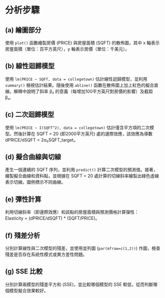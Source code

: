 # 分析步驟

## (a) 繪圖部分
使用 `plot()` 函數繪製房價 (PRICE) 與房屋面積 (SQFT) 的散佈圖，其中 x 軸表示房屋面積（單位：百平方英尺），y 軸表示房價（單位：千美元）。

## (b) 線性迴歸模型
使用 `lm(PRICE ~ SQFT, data = collegetown)` 估計線性迴歸模型，並利用 `summary()` 檢視估計結果。隨後使用 `abline()` 函數在散佈圖上加上紅色的擬合直線。解釋中說明了斜率 β₂ 的意義（每增加100平方英尺對房價的影響）及截距 β₁。

## (c) 二次迴歸模型
使用 `lm(PRICE ~ I(SQFT^2), data = collegetown)` 估計僅含平方項的二次模型。然後計算在 SQFT = 20 (即2000平方英尺) 處的邊際效應，該效應為導數  
dPRICE/dSQFT = 2α₂SQFT_target。

## (d) 擬合曲線與切線
產生一個連續的 SQFT 序列，並利用 `predict()` 計算二次模型的預測值。接著，繪製擬合曲線和資料點，並根據在 SQFT = 20 處計算的切線斜率繪製出綠色虛線表示切線。圖例標示不同曲線。

## (e) 彈性計算
利用切線斜率（即邊際效應）和該點的房屋面積與預測價格計算彈性：  
Elasticity = (dPRICE/dSQFT) * (SQFT/PRICE)。

## (f) 殘差分析
分別計算線性與二次模型的殘差，並使用並列圖 (`par(mfrow=c(1,2))`) 作圖，檢查殘差是否存在系統性模式或異方差性問題。

## (g) SSE 比較
分別計算兩模型的殘差平方和 (SSE)，並比較哪個模型的 SSE 較低，從而判斷哪個模型擬合效果較好。

